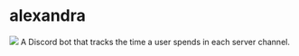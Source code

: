 # alexandra
![](https://github.com/JohannSuarez/alexandra/actions/workflows/node.js.yml/badge.svg)
A Discord bot that tracks the time a user spends in each server channel.
